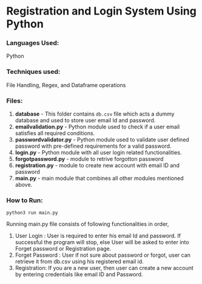 
# Registration and Login System Using Python

### Languages Used: 
Python
### Techniques used: 
File Handling, Regex, and Dataframe operations
### Files:
1) **database** - This folder contains `db.csv` file which acts a dummy database and used to store user email Id and password.
2) **emailvalidation.py** - Python module used to check if a user email satisfies all required conditions.
3) **passwordvalidator.py** - Python module used to validate user defined password with pre-defined requirements for a valid password.
4) **login.py** - Python module with all user login related functionalities.
5) **forgotpassword.py** - module to retrive forgotton password
6) **registration.py** - module to create new account with email ID and password
7) **main.py** - main module that combines all other modules mentioned above.

### How to Run:
```
python3 run main.py
```
Running main.py file consists of following functionalities in order,

1) User Login : User is required to enter his email Id and password. If successful the program will stop, else User will be asked to enter into Forget password or Registration page.
2) Forget Password : User if not sure about password or forgot, user can retrieve it from db.csv using his registered email id.
3) Registration: If you are a new user, then user can create a new account by entering credentials like email ID and Password.
